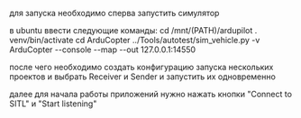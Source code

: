 ﻿для запуска необходимо сперва запустить симулятор

в ubuntu ввести следующие команды:
cd /mnt/(PATH)/ardupilot
. venv/bin/activate
cd ArduCopter
../Tools/autotest/sim_vehicle.py -v ArduCopter --console --map --out 127.0.0.1:14550

после чего необходимо создать конфигурацию запуска нескольких проектов и выбрать Receiver и Sender
и запустить их одновременно

далее для начала работы приложений нужно нажать кнопки "Connect to SITL" и "Start listening"
